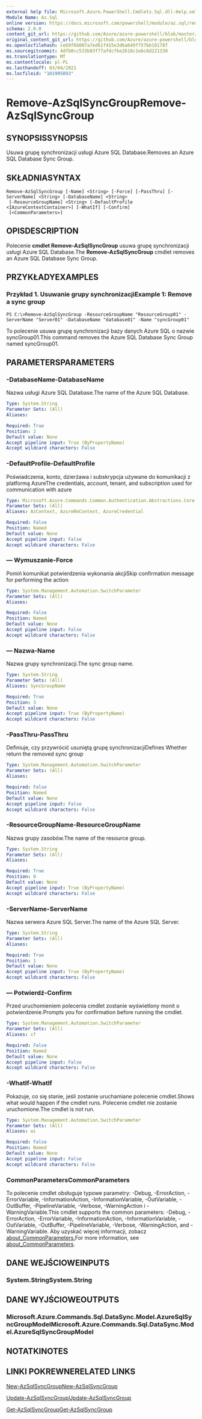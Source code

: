 ```yaml
---
external help file: Microsoft.Azure.PowerShell.Cmdlets.Sql.dll-Help.xml
Module Name: Az.Sql
online version: https://docs.microsoft.com/powershell/module/az.sql/remove-azsqlsyncgroup
schema: 2.0.0
content_git_url: https://github.com/Azure/azure-powershell/blob/master/src/Sql/Sql/help/Remove-AzSqlSyncGroup.md
original_content_git_url: https://github.com/Azure/azure-powershell/blob/master/src/Sql/Sql/help/Remove-AzSqlSyncGroup.md
ms.openlocfilehash: ce69f6b087a7ed61f415e3d6a649f757bb10178f
ms.sourcegitcommit: 4dfb0cc533b83f77afdcfbe2618c1e6c8d221330
ms.translationtype: MT
ms.contentlocale: pl-PL
ms.lasthandoff: 03/04/2021
ms.locfileid: "101995093"
---
```

# <span data-ttu-id="d0a5d-101">Remove-AzSqlSyncGroup</span><span class="sxs-lookup"><span data-stu-id="d0a5d-101">Remove-AzSqlSyncGroup</span></span>

## <span data-ttu-id="d0a5d-102">SYNOPSIS</span><span class="sxs-lookup"><span data-stu-id="d0a5d-102">SYNOPSIS</span></span>
<span data-ttu-id="d0a5d-103">Usuwa grupę synchronizacji usługi Azure SQL Database.</span><span class="sxs-lookup"><span data-stu-id="d0a5d-103">Removes an Azure SQL Database Sync Group.</span></span>

## <span data-ttu-id="d0a5d-104">SKŁADNIA</span><span class="sxs-lookup"><span data-stu-id="d0a5d-104">SYNTAX</span></span>

```
Remove-AzSqlSyncGroup [-Name] <String> [-Force] [-PassThru] [-ServerName] <String> [-DatabaseName] <String>
 [-ResourceGroupName] <String> [-DefaultProfile <IAzureContextContainer>] [-WhatIf] [-Confirm]
 [<CommonParameters>]
```

## <span data-ttu-id="d0a5d-105">OPIS</span><span class="sxs-lookup"><span data-stu-id="d0a5d-105">DESCRIPTION</span></span>
<span data-ttu-id="d0a5d-106">Polecenie **cmdlet Remove-AzSqlSyncGroup** usuwa grupę synchronizacji usługi Azure SQL Database.</span><span class="sxs-lookup"><span data-stu-id="d0a5d-106">The **Remove-AzSqlSyncGroup** cmdlet removes an Azure SQL Database Sync Group.</span></span>

## <span data-ttu-id="d0a5d-107">PRZYKŁADY</span><span class="sxs-lookup"><span data-stu-id="d0a5d-107">EXAMPLES</span></span>

### <span data-ttu-id="d0a5d-108">Przykład 1. Usuwanie grupy synchronizacji</span><span class="sxs-lookup"><span data-stu-id="d0a5d-108">Example 1: Remove a sync group</span></span>
```
PS C:\>Remove-AzSqlSyncGroup -ResourceGroupName "ResourceGroup01" -ServerName "Server01" -DatabaseName "database01" -Name "syncGroup01"
```

<span data-ttu-id="d0a5d-109">To polecenie usuwa grupę synchronizacji bazy danych Azure SQL o nazwie syncGroup01.</span><span class="sxs-lookup"><span data-stu-id="d0a5d-109">This command removes the Azure SQL Database Sync Group named syncGroup01.</span></span>

## <span data-ttu-id="d0a5d-110">PARAMETERS</span><span class="sxs-lookup"><span data-stu-id="d0a5d-110">PARAMETERS</span></span>

### <span data-ttu-id="d0a5d-111">-DatabaseName</span><span class="sxs-lookup"><span data-stu-id="d0a5d-111">-DatabaseName</span></span>
<span data-ttu-id="d0a5d-112">Nazwa usługi Azure SQL Database.</span><span class="sxs-lookup"><span data-stu-id="d0a5d-112">The name of the Azure SQL Database.</span></span>

```yaml
Type: System.String
Parameter Sets: (All)
Aliases:

Required: True
Position: 2
Default value: None
Accept pipeline input: True (ByPropertyName)
Accept wildcard characters: False
```

### <span data-ttu-id="d0a5d-113">-DefaultProfile</span><span class="sxs-lookup"><span data-stu-id="d0a5d-113">-DefaultProfile</span></span>
<span data-ttu-id="d0a5d-114">Poświadczenia, konto, dzierżawa i subskrypcja używane do komunikacji z platformą Azure</span><span class="sxs-lookup"><span data-stu-id="d0a5d-114">The credentials, account, tenant, and subscription used for communication with azure</span></span>

```yaml
Type: Microsoft.Azure.Commands.Common.Authentication.Abstractions.Core.IAzureContextContainer
Parameter Sets: (All)
Aliases: AzContext, AzureRmContext, AzureCredential

Required: False
Position: Named
Default value: None
Accept pipeline input: False
Accept wildcard characters: False
```

### <span data-ttu-id="d0a5d-115">— Wymuszanie</span><span class="sxs-lookup"><span data-stu-id="d0a5d-115">-Force</span></span>
<span data-ttu-id="d0a5d-116">Pomiń komunikat potwierdzenia wykonania akcji</span><span class="sxs-lookup"><span data-stu-id="d0a5d-116">Skip confirmation message for performing the action</span></span>

```yaml
Type: System.Management.Automation.SwitchParameter
Parameter Sets: (All)
Aliases:

Required: False
Position: Named
Default value: None
Accept pipeline input: False
Accept wildcard characters: False
```

### <span data-ttu-id="d0a5d-117">— Nazwa</span><span class="sxs-lookup"><span data-stu-id="d0a5d-117">-Name</span></span>
<span data-ttu-id="d0a5d-118">Nazwa grupy synchronizacji.</span><span class="sxs-lookup"><span data-stu-id="d0a5d-118">The sync group name.</span></span>

```yaml
Type: System.String
Parameter Sets: (All)
Aliases: SyncGroupName

Required: True
Position: 3
Default value: None
Accept pipeline input: True (ByPropertyName)
Accept wildcard characters: False
```

### <span data-ttu-id="d0a5d-119">-PassThru</span><span class="sxs-lookup"><span data-stu-id="d0a5d-119">-PassThru</span></span>
<span data-ttu-id="d0a5d-120">Definiuje, czy przywrócić usuniętą grupę synchronizacji</span><span class="sxs-lookup"><span data-stu-id="d0a5d-120">Defines Whether return the removed sync group</span></span>

```yaml
Type: System.Management.Automation.SwitchParameter
Parameter Sets: (All)
Aliases:

Required: False
Position: Named
Default value: None
Accept pipeline input: False
Accept wildcard characters: False
```

### <span data-ttu-id="d0a5d-121">-ResourceGroupName</span><span class="sxs-lookup"><span data-stu-id="d0a5d-121">-ResourceGroupName</span></span>
<span data-ttu-id="d0a5d-122">Nazwa grupy zasobów.</span><span class="sxs-lookup"><span data-stu-id="d0a5d-122">The name of the resource group.</span></span>

```yaml
Type: System.String
Parameter Sets: (All)
Aliases:

Required: True
Position: 0
Default value: None
Accept pipeline input: True (ByPropertyName)
Accept wildcard characters: False
```

### <span data-ttu-id="d0a5d-123">-ServerName</span><span class="sxs-lookup"><span data-stu-id="d0a5d-123">-ServerName</span></span>
<span data-ttu-id="d0a5d-124">Nazwa serwera Azure SQL Server.</span><span class="sxs-lookup"><span data-stu-id="d0a5d-124">The name of the Azure SQL Server.</span></span>

```yaml
Type: System.String
Parameter Sets: (All)
Aliases:

Required: True
Position: 1
Default value: None
Accept pipeline input: True (ByPropertyName)
Accept wildcard characters: False
```

### <span data-ttu-id="d0a5d-125">— Potwierdź</span><span class="sxs-lookup"><span data-stu-id="d0a5d-125">-Confirm</span></span>
<span data-ttu-id="d0a5d-126">Przed uruchomieniem polecenia cmdlet zostanie wyświetlony monit o potwierdzenie.</span><span class="sxs-lookup"><span data-stu-id="d0a5d-126">Prompts you for confirmation before running the cmdlet.</span></span>

```yaml
Type: System.Management.Automation.SwitchParameter
Parameter Sets: (All)
Aliases: cf

Required: False
Position: Named
Default value: None
Accept pipeline input: False
Accept wildcard characters: False
```

### <span data-ttu-id="d0a5d-127">-WhatIf</span><span class="sxs-lookup"><span data-stu-id="d0a5d-127">-WhatIf</span></span>
<span data-ttu-id="d0a5d-128">Pokazuje, co się stanie, jeśli zostanie uruchamiane polecenie cmdlet.</span><span class="sxs-lookup"><span data-stu-id="d0a5d-128">Shows what would happen if the cmdlet runs.</span></span>
<span data-ttu-id="d0a5d-129">Polecenie cmdlet nie zostanie uruchomione.</span><span class="sxs-lookup"><span data-stu-id="d0a5d-129">The cmdlet is not run.</span></span>

```yaml
Type: System.Management.Automation.SwitchParameter
Parameter Sets: (All)
Aliases: wi

Required: False
Position: Named
Default value: None
Accept pipeline input: False
Accept wildcard characters: False
```

### <span data-ttu-id="d0a5d-130">CommonParameters</span><span class="sxs-lookup"><span data-stu-id="d0a5d-130">CommonParameters</span></span>
<span data-ttu-id="d0a5d-131">To polecenie cmdlet obsługuje typowe parametry: -Debug, -ErrorAction, -ErrorVariable, -InformationAction, -InformationVariable, -OutVariable, -OutBuffer, -PipelineVariable, -Verbose, -WarningAction i -WarningVariable.</span><span class="sxs-lookup"><span data-stu-id="d0a5d-131">This cmdlet supports the common parameters: -Debug, -ErrorAction, -ErrorVariable, -InformationAction, -InformationVariable, -OutVariable, -OutBuffer, -PipelineVariable, -Verbose, -WarningAction, and -WarningVariable.</span></span> <span data-ttu-id="d0a5d-132">Aby uzyskać więcej informacji, zobacz [about_CommonParameters.](http://go.microsoft.com/fwlink/?LinkID=113216)</span><span class="sxs-lookup"><span data-stu-id="d0a5d-132">For more information, see [about_CommonParameters](http://go.microsoft.com/fwlink/?LinkID=113216).</span></span>

## <span data-ttu-id="d0a5d-133">DANE WEJŚCIOWE</span><span class="sxs-lookup"><span data-stu-id="d0a5d-133">INPUTS</span></span>

### <span data-ttu-id="d0a5d-134">System.String</span><span class="sxs-lookup"><span data-stu-id="d0a5d-134">System.String</span></span>

## <span data-ttu-id="d0a5d-135">DANE WYJŚCIOWE</span><span class="sxs-lookup"><span data-stu-id="d0a5d-135">OUTPUTS</span></span>

### <span data-ttu-id="d0a5d-136">Microsoft.Azure.Commands.Sql.DataSync.Model.AzureSqlSyncGroupModel</span><span class="sxs-lookup"><span data-stu-id="d0a5d-136">Microsoft.Azure.Commands.Sql.DataSync.Model.AzureSqlSyncGroupModel</span></span>

## <span data-ttu-id="d0a5d-137">NOTATKI</span><span class="sxs-lookup"><span data-stu-id="d0a5d-137">NOTES</span></span>

## <span data-ttu-id="d0a5d-138">LINKI POKREWNE</span><span class="sxs-lookup"><span data-stu-id="d0a5d-138">RELATED LINKS</span></span>

[<span data-ttu-id="d0a5d-139">New-AzSqlSyncGroup</span><span class="sxs-lookup"><span data-stu-id="d0a5d-139">New-AzSqlSyncGroup</span></span>](./New-AzSqlSyncGroup.md)

[<span data-ttu-id="d0a5d-140">Update-AzSqlSyncGroup</span><span class="sxs-lookup"><span data-stu-id="d0a5d-140">Update-AzSqlSyncGroup</span></span>](./Update-AzSqlSyncGroup.md)

[<span data-ttu-id="d0a5d-141">Get-AzSqlSyncGroup</span><span class="sxs-lookup"><span data-stu-id="d0a5d-141">Get-AzSqlSyncGroup</span></span>](./Get-AzSqlSyncGroup.md)

